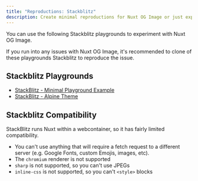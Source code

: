```yaml
---
title: "Reproductions: Stackblitz"
description: Create minimal reproductions for Nuxt OG Image or just experiment with the module.
---
```


You can use the following Stackblitz playgrounds to experiment with Nuxt OG Image.

If you run into any issues with Nuxt OG Image, it's recommended to clone of these playgrounds Stackblitz
to reproduce the issue.

## Stackblitz Playgrounds

- [StackBlitz - Minimal Playground Example](https://stackblitz.com/edit/nuxt-starter-pxs3wk?file=pages/index.vue)
- [StackBlitz - Alpine Theme](https://stackblitz.com/edit/github-hgunsf?file=package.json)

## Stackblitz Compatibility

StackBlitz runs Nuxt within a webcontainer, so it has fairly limited compatibility.

- You can't use anything that will require a fetch request to a different server (e.g. Google Fonts, custom Emojis, images, etc).
- The `chromium` renderer is not supported
- `sharp` is not supported, so you can't use JPEGs
- `inline-css` is not supported, so you can't `<style>` blocks
